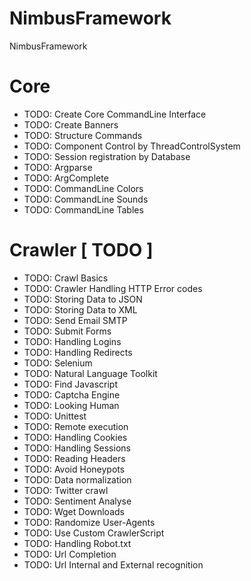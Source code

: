 # NimbusFramework

NimbusFramework

# Core

- TODO: Create Core CommandLine Interface
- TODO: Create Banners
- TODO: Structure Commands
- TODO: Component Control by ThreadControlSystem
- TODO: Session registration by Database
- TODO: Argparse
- TODO: ArgComplete
- TODO: CommandLine Colors
- TODO: CommandLine Sounds
- TODO: CommandLine Tables

# Crawler [ TODO ]

- TODO: Crawl Basics
- TODO: Crawler Handling HTTP Error codes
- TODO: Storing Data to JSON
- TODO: Storing Data to XML
- TODO: Send Email SMTP
- TODO: Submit Forms
- TODO: Handling Logins
- TODO: Handling Redirects
- TODO: Selenium
- TODO: Natural Language Toolkit
- TODO: Find Javascript
- TODO: Captcha Engine
- TODO: Looking Human
- TODO: Unittest
- TODO: Remote execution
- TODO: Handling Cookies
- TODO: Handling Sessions
- TODO: Reading Headers
- TODO: Avoid Honeypots
- TODO: Data normalization
- TODO: Twitter crawl
- TODO: Sentiment Analyse
- TODO: Wget Downloads
- TODO: Randomize User-Agents
- TODO: Use Custom CrawlerScript
- TODO: Handling Robot.txt
- TODO: Url Completion
- TODO: Url Internal and External recognition